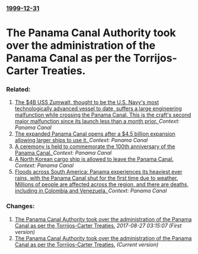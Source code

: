 ### [1999-12-31](/news/1999/12/31/index.md)

#  The Panama Canal Authority took over the administration of the Panama Canal as per the Torrijos-Carter Treaties.




### Related:

1. [ The $4B USS Zumwalt, thought to be the U.S. Navy's most technologically advanced vessel to date, suffers a large engineering malfunction while crossing the Panama Canal. This is the craft's second major malfunction since its launch less than a month prior. ](/news/2016/11/23/the-4b-uss-zumwalt-thought-to-be-the-u-s-navy-s-most-technologically-advanced-vessel-to-date-suffers-a-large-engineering-malfunction-wh.md) _Context: Panama Canal_
2. [The expanded Panama Canal opens after a $4.5 billion expansion allowing larger ships to use it. ](/news/2016/06/26/the-expanded-panama-canal-opens-after-a-4-5-billion-expansion-allowing-larger-ships-to-use-it.md) _Context: Panama Canal_
3. [A ceremony is held to commemorate the 100th anniversary of the Panama Canal. ](/news/2014/08/15/a-ceremony-is-held-to-commemorate-the-100th-anniversary-of-the-panama-canal.md) _Context: Panama Canal_
4. [A North Korean cargo ship is allowed to leave the Panama Canal. ](/news/2014/02/15/a-north-korean-cargo-ship-is-allowed-to-leave-the-panama-canal.md) _Context: Panama Canal_
5. [Floods across South America: Panama experiences its heaviest ever rains, with the Panama Canal shut for the first time due to weather. Millions of people are affected across the region, and there are deaths, including in Colombia and Venezuela. ](/news/2010/12/9/floods-across-south-america-panama-experiences-its-heaviest-ever-rains-with-the-panama-canal-shut-for-the-first-time-due-to-weather-milli.md) _Context: Panama Canal_

### Changes:

1. [ The Panama Canal Authority took over the administration of the Panama Canal as per the Torrijos-Carter Treaties.](/news/1999/12/31/the-panama-canal-authority-took-over-the-administration-of-the-panama-canal-as-per-the-torrijos-carter-treaties.md) _2017-08-27 03:15:07 (First version)_
1. [ The Panama Canal Authority took over the administration of the Panama Canal as per the Torrijos-Carter Treaties.](/news/1999/12/31/the-panama-canal-authority-took-over-the-administration-of-the-panama-canal-as-per-the-torrijosacarter-treaties.md) _(Current version)_
